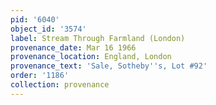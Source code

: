 ```yaml
---
pid: '6040'
object_id: '3574'
label: Stream Through Farmland (London)
provenance_date: Mar 16 1966
provenance_location: England, London
provenance_text: 'Sale, Sotheby''s, Lot #92'
order: '1186'
collection: provenance
---
```

